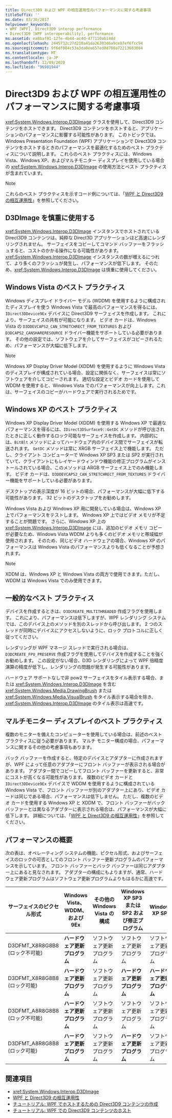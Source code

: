 ```yaml
---
title: Direct3D9 および WPF の相互運用性のパフォーマンスに関する考慮事項
titleSuffix: ''
ms.date: 03/30/2017
helpviewer_keywords:
- WPF [WPF], Direct3D9 interop performance
- Direct3D9 [WPF interoperability], performance
ms.assetid: ea8baf91-12fe-4b44-ac4d-477110ab14dd
ms.openlocfilehash: 2445732c27d210a41da26303d6a9ce07ef6fcc94
ms.sourcegitcommit: 9f6df084c53a3da0ea657ed0d708a72213683084
ms.translationtype: MT
ms.contentlocale: ja-JP
ms.lasthandoff: 12/09/2020
ms.locfileid: "96981944"
---
```

# <a name="performance-considerations-for-direct3d9-and-wpf-interoperability"></a>Direct3D9 および WPF の相互運用性のパフォーマンスに関する考慮事項
<xref:System.Windows.Interop.D3DImage> クラスを使用して、Direct3D9 コンテンツをホストできます。 Direct3D9 コンテンツをホストすると、アプリケーションのパフォーマンスに影響する可能性があります。 このトピックでは、Windows Presentation Foundation (WPF) アプリケーションで Direct3D9 コンテンツをホストするときのパフォーマンスを最適化するためのベスト プラクティスについて説明します。 これらのベスト プラクティスには、Windows Vista、Windows XP、およびマルチモニター ディスプレイを使用している場合の <xref:System.Windows.Interop.D3DImage> の使用方法とベスト プラクティスが含まれています。  
  
> [!NOTE]
> これらのベスト プラクティスを示すコード例については、「[WPF と Direct3D9 の相互運用性](wpf-and-direct3d9-interoperation.md)」を参照してください。  
  
## <a name="use-d3dimage-sparingly"></a>D3DImage を慎重に使用する  
 <xref:System.Windows.Interop.D3DImage> インスタンスでホストされている Direct3D9 コンテンツは、純粋な Direct3D アプリケーションほど高速にレンダリングされません。 サーフェイスをコピーしてコマンド バッファーをフラッシュすると、コストのかかる操作になる可能性があります。 <xref:System.Windows.Interop.D3DImage> インスタンスの数が増えるにつれて、より多くのフラッシュが発生し、パフォーマンスが低下します。 そのため、<xref:System.Windows.Interop.D3DImage> は慎重に使用してください。  
  
## <a name="best-practices-on-windows-vista"></a>Windows Vista のベスト プラクティス  
 Windows ディスプレイ ドライバー モデル (WDDM) を使用するように構成されたディスプレイを使う Windows Vista で最高のパフォーマンスを得るには、`IDirect3DDevice9Ex` デバイスに Direct3D9 サーフェイスを作成します。 これにより、サーフェイスの共有が可能になります。 ビデオ カードは、Windows Vista の `D3DDEVCAPS2_CAN_STRETCHRECT_FROM_TEXTURES` および `D3DCAPS2_CANSHARERESOURCE` ドライバー機能をサポートしている必要があります。 その他の設定では、ソフトウェアを介してサーフェイスがコピーされるため、パフォーマンスが大幅に低下します。  
  
> [!NOTE]
> Windows XP Display Driver Model (XDDM) を使用するように Windows Vista のディスプレイが構成されている場合、設定に関係なく、サーフェイスは常にソフトウェアを介してコピーされます。 適切な設定とビデオ カードを使用して WDDM を使用すると、Windows Vista でのパフォーマンスが向上します。これは、サーフェイスのコピーがハードウェアで実行されるためです。  
  
## <a name="best-practices-on-windows-xp"></a>Windows XP のベスト プラクティス  
 Windows XP Display Driver Model (XDDM) を使用する Windows XP で最適なパフォーマンスを得るには、`IDirect3DSurface9::GetDC` メソッドが呼び出されたときに正しく動作するロック可能なサーフェイスを作成します。 内部的には、`BitBlt` メソッドによってハードウェア内のデバイス間でサーフェイスが転送されます。 `GetDC` メソッドは常に XRGB サーフェイス上で機能します。 ただし、クライアント コンピューターで Windows XP SP3 または SP2 が実行されていて、クライアントにもレイヤードウィンドウ機能の修正プログラムがインストールされている場合、このメソッドは ARGB サーフェイス上でのみ機能します。 ビデオ カードは、`D3DDEVCAPS2_CAN_STRETCHRECT_FROM_TEXTURES` ドライバー機能をサポートしている必要があります。  
  
 デスクトップの表示深度が 16 ビットの場合、パフォーマンスが大幅に低下する可能性があります。 32 ビットのデスクトップをお勧めします。  
  
 Windows Vista および Windows XP 用に開発している場合は、Windows XP 上でパフォーマンスをテストします。 Windows XP 上ではビデオ メモリが不足することが問題です。 さらに、Windows XP 上の <xref:System.Windows.Interop.D3DImage> には、追加のビデオ メモリ コピーが必要なため、Windows Vista WDDM よりも多くのビデオ メモリと帯域幅が使用されます。 そのため、同じビデオ ハードウェアの場合、Windows XP のパフォーマンスは Windows Vista のパフォーマンスよりも低くなることが予想されます。  
  
> [!NOTE]
> XDDM は、Windows XP と Windows Vista の両方で使用できます。ただし、WDDM は Windows Vista でのみ使用できます。  
  
## <a name="general-best-practices"></a>一般的なベスト プラクティス  
 デバイスを作成するときは、`D3DCREATE_MULTITHREADED` 作成フラグを使用します。 これにより、パフォーマンスは低下しますが、WPF レンダリング システムでは、このデバイス上のメソッドを別のスレッドから呼び出します。 2 つのスレッドが同時にデバイスにアクセスしないように、ロック プロトコルに正しく従ってください。  
  
 レンダリングが WPF マネージ スレッドで実行される場合は、`D3DCREATE_FPU_PRESERVE` 作成フラグを使用してデバイスを作成することを強くお勧めします。 この設定がない場合、D3D レンダリングによって WPF 倍精度演算の精度が低下し、レンダリングの問題が発生する可能性があります。  
  
 ハードウェア サポートなしで非 pow2 サーフェイスをタイル表示する場合、または <xref:System.Windows.Interop.D3DImage> を含む <xref:System.Windows.Media.DrawingBrush> または <xref:System.Windows.Media.VisualBrush> をタイル表示する場合を除き、<xref:System.Windows.Interop.D3DImage> のタイル表示は高速です。  
  
## <a name="best-practices-for-multi-monitor-displays"></a>マルチモニター ディスプレイのベスト プラクティス  
 複数のモニターを備えたコンピューターを使用している場合は、前述のベスト プラクティスに従う必要があります。 マルチ モニター構成の場合、パフォーマンスに関するその他の考慮事項もあります。  
  
 バック バッファーを作成すると、特定のデバイスとアダプターに作成されますが、WPF によって任意のアダプターにフロント バッファーが表示される場合があります。 アダプター間でコピーしてフロント バッファーを更新すると、非常にコストが高くなる可能性があります。 複数のビデオ カードと `IDirect3DDevice9Ex` デバイスで WDDM を使用するように構成されている Windows Vista で、フロント バッファーが別のアダプター上にあり、ビデオ カードは同じである場合、パフォーマンスは低下しません。 ただし、複数のビデオ カードを使用する Windows XP と XDDM で、フロント バッファーがバック バッファーとは異なるアダプターに表示される場合は、パフォーマンスが大幅に低下します。 詳細については、「[WPF と Direct3D9 の相互運用性](wpf-and-direct3d9-interoperation.md)」を参照してください。  
  
## <a name="performance-summary"></a>パフォーマンスの概要  
 次の表は、オペレーティング システムの機能、ピクセル形式、およびサーフェイスのロックの可否としてのフロント バッファー更新プログラムのパフォーマンスを示しています。 フロント バッファーとバック バッファーは同じアダプター上にあると見なされます。 アダプターの構成にもよりますが、通常、ハードウェア更新プログラムはソフトウェア更新プログラムよりもはるかに高速です。  
  
|サーフェイスのピクセル形式|Windows Vista、WDDM、および 9Ex|その他の Windows Vista の構成|Windows XP SP3 または SP2 および修正プログラム|Windows XP SP2|  
|--------------------------|---------------------------------|----------------------------------------|--------------------------------------|--------------------|  
|D3DFMT_X8R8G8B8 (ロック不可能)|**ハードウェア更新プログラム**|ソフトウェア更新プログラム|ソフトウェア更新プログラム|ソフトウェア更新プログラム|  
|D3DFMT_X8R8G8B8 (ロック可能)|**ハードウェア更新プログラム**|ソフトウェア更新プログラム|**ハードウェア更新プログラム**|**ハードウェア更新プログラム**|  
|D3DFMT_A8R8G8B8 (ロック不可能)|**ハードウェア更新プログラム**|ソフトウェア更新プログラム|ソフトウェア更新プログラム|ソフトウェア更新プログラム|  
|D3DFMT_A8R8G8B8 (ロック可能)|**ハードウェア更新プログラム**|ソフトウェア更新プログラム|**ハードウェア更新プログラム**|ソフトウェア更新プログラム|  
  
## <a name="see-also"></a>関連項目

- <xref:System.Windows.Interop.D3DImage>
- [WPF と Direct3D9 の相互運用性](wpf-and-direct3d9-interoperation.md)
- [チュートリアル: WPF でホストするための Direct3D9 コンテンツの作成](walkthrough-creating-direct3d9-content-for-hosting-in-wpf.md)
- [チュートリアル: WPF での Direct3D9 コンテンツのホスト](walkthrough-hosting-direct3d9-content-in-wpf.md)
